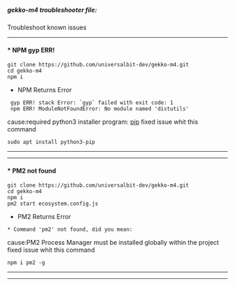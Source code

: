 ##### gekko-m4 troubleshooter file: 
Troubleshoot known issues 

---
#### * NPM gyp ERR!
```
git clone https://github.com/universalbit-dev/gekko-m4.git
cd gekko-m4
npm i
```
* NPM Returns Error
```
 gyp ERR! stack Error: `gyp` failed with exit code: 1
 npm ERR! ModuleNotFoundError: No module named 'distutils'
```
cause:required python3  installer program: [pip](https://docs.python.org/3/installing/index.html)
fixed issue whit this command
```
sudo apt install python3-pip
```
---
---

#### * PM2 not found
```
git clone https://github.com/universalbit-dev/gekko-m4.git
cd gekko-m4
npm i
pm2 start ecosystem.config.js
```
* PM2 Returns Error
```
* Command 'pm2' not found, did you mean:
```
cause:PM2 Process Manager must be installed globally within the project
fixed issue whit this command
```
npm i pm2 -g
```
---
---

